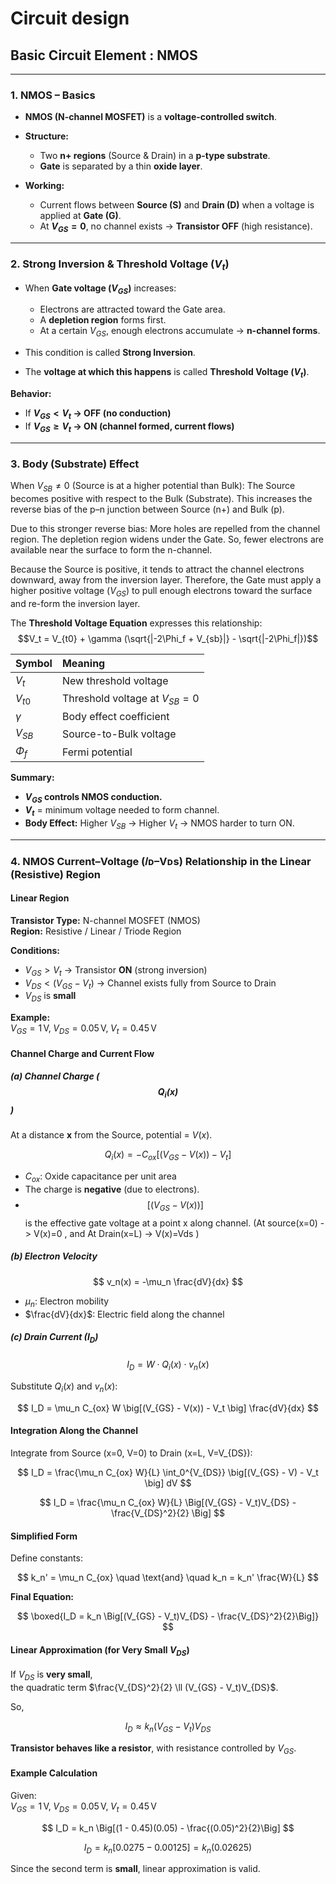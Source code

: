 # Circuit design

##  **Basic Circuit Element** : NMOS

---

### **1. NMOS – Basics**

* **NMOS (N-channel MOSFET)** is a **voltage-controlled switch**.
* **Structure:**

  * Two **n+ regions** (Source & Drain) in a **p-type substrate**.
  * **Gate** is separated by a thin **oxide layer**.
* **Working:**

  * Current flows between **Source (S)** and **Drain (D)** when a voltage is applied at **Gate (G)**.
  * At **$V_{GS} = 0$**, no channel exists → **Transistor OFF** (high resistance).

---

### **2. Strong Inversion & Threshold Voltage ($V_t$)**

* When **Gate voltage ($V_{GS}$)** increases:

  * Electrons are attracted toward the Gate area.
  * A **depletion region** forms first.
  * At a certain $V_{GS}$, enough electrons accumulate → **n-channel forms**.
* This condition is called **Strong Inversion**.
* The **voltage at which this happens** is called **Threshold Voltage ($V_t$)**.

**Behavior:**

* If **$V_{GS} < V_t$ → OFF (no conduction)**
* If **$V_{GS} ≥ V_t$ → ON (channel formed, current flows)**

---

### **3. Body (Substrate) Effect**

When $V_{SB} \neq 0$ (Source is at a higher potential than Bulk):
The Source becomes positive with respect to the Bulk (Substrate).
This increases the reverse bias of the p–n junction between Source (n+) and Bulk (p).

Due to this stronger reverse bias:
More holes are repelled from the channel region.
The depletion region widens under the Gate.
So, fewer electrons are available near the surface to form the n-channel.

Because the Source is positive, it tends to attract the channel electrons downward, away from the inversion layer.
Therefore, the Gate must apply a higher positive voltage ($V_{GS}$) to pull enough electrons toward the surface and re-form the inversion layer.

The **Threshold Voltage Equation** expresses this relationship: $$V_t = V_{t0} + \gamma (\sqrt{|-2\Phi_f + V_{sb}|} - \sqrt{|-2\Phi_f|})$$

| Symbol   | Meaning                         |
| :------- | :------------------------------ |
| $V_t$    | New threshold voltage           |
| $V_{t0}$ | Threshold voltage at $V_{SB}=0$ |
| $\gamma$ | Body effect coefficient         |
| $V_{SB}$ | Source-to-Bulk voltage          |
| $\Phi_f$ | Fermi potential                 |

**Summary:**

* **$V_{GS}$ controls NMOS conduction.**
* **$V_t$** = minimum voltage needed to form channel.
* **Body Effect:** Higher $V_{SB}$ → Higher $V_t$ → NMOS harder to turn ON.


---

### 4. NMOS Current–Voltage (𝐼ᴅ–Vᴅs) Relationship in the Linear (Resistive) Region

#### Linear Region

**Transistor Type:** N-channel MOSFET (NMOS)  
**Region:** Resistive / Linear / Triode Region  

**Conditions:**

* $V_{GS} > V_t$ → Transistor **ON** (strong inversion)
* $V_{DS} < (V_{GS} - V_t)$ → Channel exists fully from Source to Drain
* $V_{DS}$ is **small**

**Example:**  
$V_{GS} = 1\,\text{V},\; V_{DS} = 0.05\,\text{V},\; V_t = 0.45\,\text{V}$


#### Channel Charge and Current Flow

##### (a) **Channel Charge ($$Q_i(x)$$)**

At a distance **x** from the Source, potential = $V(x)$.

$$
Q_i(x) = -C_{ox} \big[(V_{GS} - V(x)) - V_t \big]
$$

* $C_{ox}$: Oxide capacitance per unit area  
* The charge is **negative** (due to electrons).
* $$\big[(V_{GS} - V(x)) \big]$$ is the effective gate voltage at a point x along channel. (At source(x=0) -> V(x)=0 , and At Drain(x=L) -> V(x)=Vds )


##### (b) **Electron Velocity**

$$
v_n(x) = -\mu_n \frac{dV}{dx}
$$

* $\mu_n$: Electron mobility  
* $\frac{dV}{dx}$: Electric field along the channel  


##### (c) **Drain Current ($I_D$)**

$$
I_D = W \cdot Q_i(x) \cdot v_n(x)
$$

Substitute $Q_i(x)$ and $v_n(x)$:

$$
I_D = \mu_n C_{ox} W \big[(V_{GS} - V(x)) - V_t \big] \frac{dV}{dx}
$$



#### Integration Along the Channel

Integrate from Source (x=0, V=0) to Drain (x=L, V=V_{DS}):

$$
I_D = \frac{\mu_n C_{ox} W}{L} \int_0^{V_{DS}} \big[(V_{GS} - V) - V_t \big] dV
$$

$$
I_D = \frac{\mu_n C_{ox} W}{L} \Big[(V_{GS} - V_t)V_{DS} - \frac{V_{DS}^2}{2} \Big]
$$


#### Simplified Form

Define constants:

$$
k_n' = \mu_n C_{ox} \quad \text{and} \quad k_n = k_n' \frac{W}{L}
$$

**Final Equation:**

$$
\boxed{I_D = k_n \Big[(V_{GS} - V_t)V_{DS} - \frac{V_{DS}^2}{2}\Big]}
$$



#### Linear Approximation (for Very Small $V_{DS}$)

If $V_{DS}$ is **very small**,  
the quadratic term $\frac{V_{DS}^2}{2} \ll (V_{GS} - V_t)V_{DS}$.

So,

$$
I_D \approx k_n (V_{GS} - V_t)V_{DS}
$$

 **Transistor behaves like a resistor**, with resistance controlled by $V_{GS}$.



#### Example Calculation

Given:  
$V_{GS}=1\,\text{V},\; V_{DS}=0.05\,\text{V},\; V_t=0.45\,\text{V}$

$$
I_D = k_n \Big[(1 - 0.45)(0.05) - \frac{(0.05)^2}{2}\Big]
$$

$$
I_D = k_n [0.0275 - 0.00125] = k_n (0.02625)
$$

Since the second term is **small**, linear approximation is valid.

